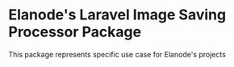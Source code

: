 # Elanode's Laravel Image Saving Processor Package

This package represents specific use case for Elanode's projects
